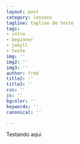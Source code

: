```yaml
---
layout: post
category: lessons
tagline: tagline de teste
tags:
- intro
- beginner
- jekyll
- teste
img: ''
img2: ''
img3: ''
author: fred
title2: ''
title3: ''
css: ''
js: ''
bgcolor: ''
keywords: ''
canonical: ''

---
```



Testando aqui